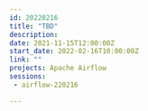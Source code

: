```yaml
---
id: 20220216
title: "TBD"
description: 
date: 2021-11-15T12:00:00Z
start_date: 2022-02-16T10:00:00Z
link: "" 
projects: Apache Airflow
sessions: 
 - airflow-220216

---
```



